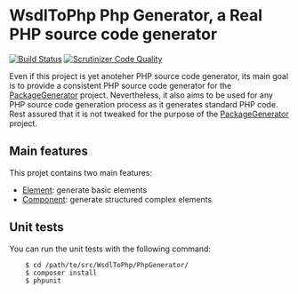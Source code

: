 # WsdlToPhp Php Generator, a Real PHP source code generator
[![Build Status](https://api.travis-ci.org/WsdlToPhp/PhpGenerator.svg)](https://travis-ci.org/WsdlToPhp/PhpGenerator)
[![Scrutinizer Code Quality](https://scrutinizer-ci.com/g/WsdlToPhp/PhpGenerator/badges/quality-score.png)](https://scrutinizer-ci.com/g/WsdlToPhp/PhpGenerator/)

Even if this project is yet anoteher PHP source code generator, its main goal is to provide a consistent PHP source code generator for the [PackageGenerator](https://github.com/WsdlToPhp/PackageGenerator) project. Nevertheless, it also aims to be used for any PHP source code generation process as it generates standard PHP code. Rest assured that it is not tweaked for the purpose of the [PackageGenerator](https://github.com/WsdlToPhp/PackageGenerator) project.

## Main features
This projet contains two main features:

- [Element](Element/README.md): generate basic elements
- [Component](Component/README.md): generate structured complex elements

## Unit tests
You can run the unit tests with the following command:
```
    $ cd /path/to/src/WsdlToPhp/PhpGenerator/
    $ composer install
    $ phpunit
```